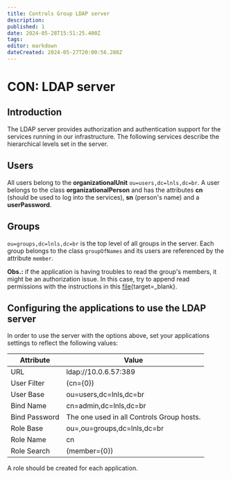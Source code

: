 ```yaml
---
title: Controls Group LDAP server
description: 
published: 1
date: 2024-05-28T15:51:25.400Z
tags: 
editor: markdown
dateCreated: 2024-05-27T20:00:56.288Z
---
```


# CON: LDAP server

##  Introduction

The LDAP server provides authorization and authentication support for the services running in our infrastructure. The following services describe the hierarchical levels set in the server.

##  Users 

All users belong to the **organizationalUnit** `ou=users,dc=lnls,dc=br`. A user belongs to the class **organizationalPerson** and has the attributes **cn** (should be used to log into the services), **sn** (person's name) and a **userPassword**.

##  Groups 

`ou=groups,dc=lnls,dc=br` is the top level of all groups in the server. Each group belongs to the class `groupOfNames` and its users are referenced by the attribute `member`.

**Obs.:** if the application is having troubles to read the group's members, it might be an authorization issue. In this case, try to append read permissions with the instructions in this [file](https://github.com/lnls-sirius/docker-openldap/blob/master/model.ldif){target=_blank}.

##  Configuring the applications to use the LDAP server 

In order to use the server with the options above, set your applications settings to reflect the following values:

|Attribute| Value |
|-|-|
|URL| ldap://10.0.6.57:389 |
|User Filter| (cn={0}) |
|User Base| ou=users,dc=lnls,dc=br |
|Bind Name| cn=admin,dc=lnls,dc=br |
|Bind Password| The one used in all Controls Group hosts. |
|Role Base| ou=<application>,ou=groups,dc=lnls,dc=br |
|Role Name| cn |
|Role Search| (member={0})  |

A role should be created for each application.
